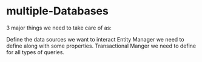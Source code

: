 # multiple-Databases

3 major things we need to take care of as:

Define the data sources we want to interact
Entity Manager we need to define along with some properties.
Transactional Manger we need to define for all types of queries.
